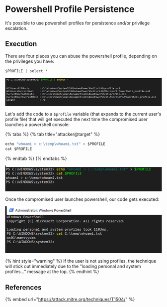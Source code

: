 # Powershell Profile Persistence

It's possible to use powershell profiles for persistence and/or privilege escalation.

## Execution

There are four places you can abuse the powershell profile, depending on the privileges you have:

```csharp
$PROFILE | select *
```

![](../../.gitbook/assets/image%20%28101%29.png)

Let's add the code to a `$profile` variable \(that expands to the current user's profile file\) that will get executed the next time the compromised user launches a powershell console:

{% tabs %}
{% tab title="attacker@target" %}
```csharp
echo "whoami > c:\temp\whoami.txt" > $PROFILE
cat $PROFILE
```
{% endtab %}
{% endtabs %}

![](../../.gitbook/assets/image%20%2828%29.png)

Once the compromised user launches powershell, our code gets executed:

![](../../.gitbook/assets/image%20%28170%29.png)

{% hint style="warning" %}
If the user is not using profiles, the technique will stick out immediately due to the "loading personal and system profiles..." message at the top.
{% endhint %}

## References

{% embed url="https://attack.mitre.org/techniques/T1504/" %}

